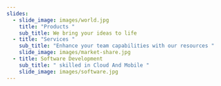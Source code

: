 ```yaml
---
slides:
  - slide_image: images/world.jpg
    title: "Products "
    sub_title: We bring your ideas to life
  - title: "Services "
    sub_title: "Enhance your team capabilities with our resources "
    slide_image: images/market-share.jpg
  - title: Software Development
    sub_title: " skilled in Cloud And Mobile "
    slide_image: images/software.jpg
---
```

